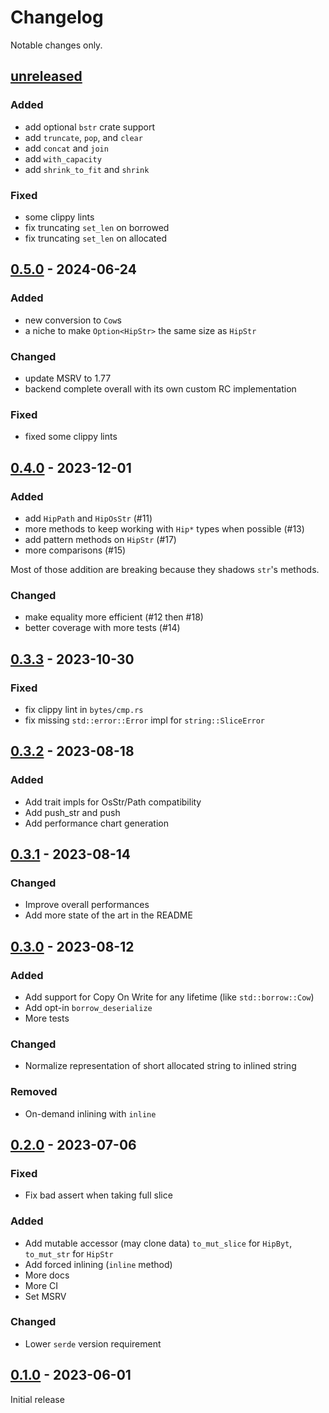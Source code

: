 # Changelog

Notable changes only.

## [unreleased]

### Added

- add optional `bstr` crate support
- add `truncate`, `pop`, and `clear`
- add `concat` and `join`
- add `with_capacity`
- add `shrink_to_fit` and `shrink`

### Fixed

- some clippy lints
- fix truncating `set_len` on borrowed
- fix truncating `set_len` on allocated

## [0.5.0] - 2024-06-24

### Added

- new conversion to `Cow`s
- a niche to make `Option<HipStr>` the same size as `HipStr`

### Changed

- update MSRV to 1.77
- backend complete overall with its own custom RC implementation

### Fixed

- fixed some clippy lints

## [0.4.0] - 2023-12-01

### Added

- add `HipPath` and `HipOsStr` (#11)
- more methods to keep working with `Hip*` types when possible (#13)
- add pattern methods on `HipStr` (#17)
- more comparisons (#15)

Most of those addition are breaking because they shadows `str`'s methods.

### Changed

- make equality more efficient (#12 then #18)
- better coverage with more tests (#14)

## [0.3.3] - 2023-10-30

### Fixed

- fix clippy lint in `bytes/cmp.rs`
- fix missing `std::error::Error` impl for `string::SliceError`

## [0.3.2] - 2023-08-18

### Added

- Add trait impls for OsStr/Path compatibility
- Add push_str and push
- Add performance chart generation

## [0.3.1] - 2023-08-14

### Changed

- Improve overall performances
- Add more state of the art in the README

## [0.3.0] - 2023-08-12

### Added

- Add support for Copy On Write for any lifetime (like `std::borrow::Cow`)
- Add opt-in `borrow_deserialize`
- More tests

### Changed

- Normalize representation of short allocated string to inlined string

### Removed

- On-demand inlining with `inline`

## [0.2.0] - 2023-07-06

### Fixed

- Fix bad assert when taking full slice

### Added

- Add mutable accessor (may clone data) `to_mut_slice` for `HipByt`, `to_mut_str` for `HipStr`
- Add forced inlining (`inline` method)
- More docs
- More CI
- Set MSRV

### Changed

- Lower `serde` version requirement

## [0.1.0] - 2023-06-01

Initial release

[unreleased]: https://github.com/polazarus/hipstr/compare/0.4.0...HEAD
[0.5.0]: https://github.com/polazarus/hipstr/compare/0.4.0...0.5.0
[0.4.0]: https://github.com/polazarus/hipstr/compare/0.3.3...0.4.0
[0.3.3]: https://github.com/polazarus/hipstr/compare/0.3.2...0.3.3
[0.3.2]: https://github.com/polazarus/hipstr/compare/0.3.1...0.3.2
[0.3.1]: https://github.com/polazarus/hipstr/compare/0.3.0...0.3.1
[0.3.0]: https://github.com/polazarus/hipstr/compare/0.2.0...0.3.0
[0.2.0]: https://github.com/polazarus/hipstr/compare/0.1.0...0.2.0
[0.1.0]: https://github.com/polazarus/hipstr/releases/tag/0.1.0
